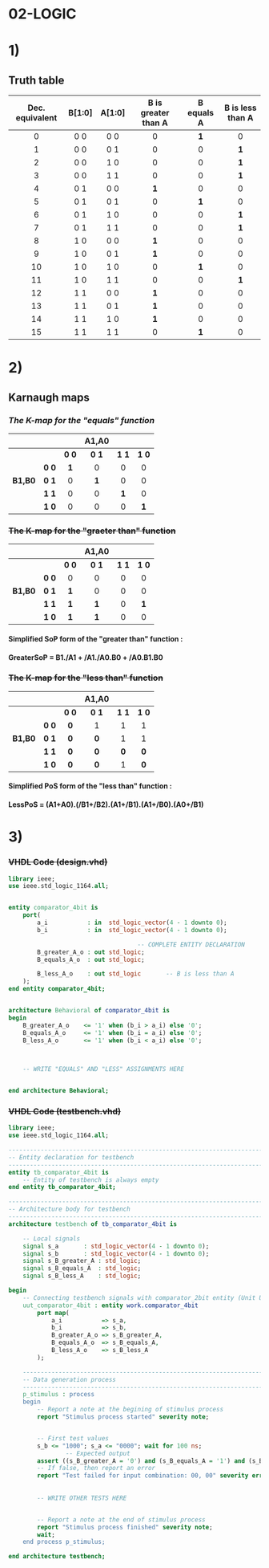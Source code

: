 # 02-LOGIC

# 1)

## Truth table

| **Dec. equivalent** | **B[1:0]** | **A[1:0]** | **B is greater than A** | **B equals A** | **B is less than A** |
| :-: | :-: | :-: | :-: | :-: | :-: |
| 0  | 0 0 | 0 0 | 0 | **1** | 0 |
| 1  | 0 0 | 0 1 | 0 | 0 | **1** |
| 2  | 0 0 | 1 0 | 0 | 0 | **1** |
| 3  | 0 0 | 1 1 | 0 | 0 | **1** |
| 4  | 0 1 | 0 0 | **1** | 0 | 0 |
| 5  | 0 1 | 0 1 | 0 | **1** | 0 |
| 6  | 0 1 | 1 0 | 0 | 0 | **1** |
| 7  | 0 1 | 1 1 | 0 | 0 | **1** |
| 8  | 1 0 | 0 0 | **1** | 0 | 0 |
| 9  | 1 0 | 0 1 | **1** | 0 | 0 |
| 10 | 1 0 | 1 0 | 0 | **1** | 0 |
| 11 | 1 0 | 1 1 | 0 | 0 | **1** |
| 12 | 1 1 | 0 0 | **1** | 0 | 0 |
| 13 | 1 1 | 0 1 | **1** | 0 | 0 |
| 14 | 1 1 | 1 0 | **1** | 0 | 0 |
| 15 | 1 1 | 1 1 | 0 | **1** | 0 |

# 2)
## Karnaugh maps

### *The K-map for the "equals" function*
|           |           |         |  **A1,A0**  |           |           |
| :-:       | :-:       | :-:     | :-:         | :-:       | :-:       | 
|           |           | **0 0** | **0 1**     | **1 1**   | **1 0**   | 
|           | **0 0**   | **1**   | 0           | 0         | 0         | 
| **B1,B0** |  **0 1**  | 0       | **1**       | 0         |  0        |
|           | **1 1**   | 0       | 0           | **1**     | 0         |
|           | **1 0**   | 0       | 0           | 0         | **1**     |



### ~~The K-map for the "graeter than" function~~
|           |           |         |  **A1,A0**  |           |           |
| :-:       | :-:       | :-:     | :-:         | :-:       | :-:       | 
|           |           | **0 0** | **0 1**     | **1 1**   | **1 0**   | 
|           | **0 0**   | 0   | 0           | 0         | 0         | 
| **B1,B0** |  **0 1**  | **1**        | 0       | 0         |  0        |
|           | **1 1**   | **1**        | **1**            | 0    | **1**         |
|           | **1 0**   | **1**        | **1**            | 0         | 0     |

#### Simplified SoP form of the "greater than" function : 
#### GreaterSoP = B1./A1 + /A1./A0.B0 + /A0.B1.B0


### ~~The K-map for the "less than" function~~
|           |           |         |  **A1,A0**  |           |           |
| :-:       | :-:       | :-:     | :-:         | :-:       | :-:       | 
|           |           | **0 0** | **0 1**     | **1 1**   | **1 0**   | 
|           | **0 0**   | **0**   | 1           | 1         | 1         | 
| **B1,B0** |  **0 1**  | **0**       | **0**       | 1         |  1        |
|           | **1 1**   | **0**       | **0**            | **0**     | **0**          |
|           | **1 0**   | **0**       | **0**            | 1         | **0**     |

#### Simplified PoS form of the "less than" function : 
#### LessPoS = (A1+A0).(/B1+/B2).(A1+/B1).(A1+/B0).(A0+/B1)

# 3)

### ~~VHDL Code (design.vhd)~~

```VHDL
library ieee;
use ieee.std_logic_1164.all;


entity comparator_4bit is
    port(
        a_i           : in  std_logic_vector(4 - 1 downto 0);
		b_i           : in  std_logic_vector(4 - 1 downto 0);

        							-- COMPLETE ENTITY DECLARATION
		B_greater_A_o : out std_logic;
        B_equals_A_o  : out std_logic;

        B_less_A_o    : out std_logic       -- B is less than A
    );
end entity comparator_4bit;


architecture Behavioral of comparator_4bit is
begin
    B_greater_A_o 	 <= '1' when (b_i > a_i) else '0';
    B_equals_A_o 	 <= '1' when (b_i = a_i) else '0';
    B_less_A_o		 <= '1' when (b_i < a_i) else '0';
    


    -- WRITE "EQUALS" AND "LESS" ASSIGNMENTS HERE


end architecture Behavioral;


```

### ~~VHDL Code (testbench.vhd)~~

```VHDL
library ieee;
use ieee.std_logic_1164.all;

------------------------------------------------------------------------
-- Entity declaration for testbench
------------------------------------------------------------------------
entity tb_comparator_4bit is
    -- Entity of testbench is always empty
end entity tb_comparator_4bit;

-----------------------------------------------------------------------
-- Architecture body for testbench
------------------------------------------------------------------------
architecture testbench of tb_comparator_4bit is

    -- Local signals
    signal s_a       : std_logic_vector(4 - 1 downto 0);
    signal s_b       : std_logic_vector(4 - 1 downto 0);
    signal s_B_greater_A : std_logic;
    signal s_B_equals_A  : std_logic;
    signal s_B_less_A    : std_logic;

begin
    -- Connecting testbench signals with comparator_2bit entity (Unit Under Test)
    uut_comparator_4bit : entity work.comparator_4bit
        port map(
            a_i           => s_a,
            b_i           => s_b,
            B_greater_A_o => s_B_greater_A,
            B_equals_A_o  => s_B_equals_A,
            B_less_A_o    => s_B_less_A
        );

    --------------------------------------------------------------------
    -- Data generation process
    --------------------------------------------------------------------
    p_stimulus : process
    begin
        -- Report a note at the begining of stimulus process
        report "Stimulus process started" severity note;


        -- First test values
        s_b <= "1000"; s_a <= "0000"; wait for 100 ns;
                -- Expected output
        assert ((s_B_greater_A = '0') and (s_B_equals_A = '1') and (s_B_less_A = '0'))
        -- If false, then report an error
        report "Test failed for input combination: 00, 00" severity error;
        
        
        -- WRITE OTHER TESTS HERE


        -- Report a note at the end of stimulus process
        report "Stimulus process finished" severity note;
        wait;
    end process p_stimulus;

end architecture testbench;

```
